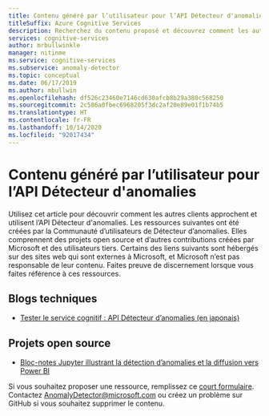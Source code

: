 ```yaml
---
title: Contenu généré par l’utilisateur pour l’API Détecteur d'anomalies
titleSuffix: Azure Cognitive Services
description: Recherchez du contenu proposé et découvrez comment les autres personnes approchent et utilisent l’API Détecteur d'anomalies.
services: cognitive-services
author: mrbullwinkle
manager: nitinme
ms.service: cognitive-services
ms.subservice: anomaly-detector
ms.topic: conceptual
ms.date: 06/17/2019
ms.author: mbullwin
ms.openlocfilehash: df526c23460e7146cd630afcb8b29a380c568250
ms.sourcegitcommit: 2c586a0fbec6968205f3dc2af20e89e01f1b74b5
ms.translationtype: HT
ms.contentlocale: fr-FR
ms.lasthandoff: 10/14/2020
ms.locfileid: "92017434"
---
```

# <a name="featured-user-generated-content-for-the-anomaly-detector-api"></a>Contenu généré par l’utilisateur pour l’API Détecteur d'anomalies

Utilisez cet article pour découvrir comment les autres clients approchent et utilisent l’API Détecteur d'anomalies. Les ressources suivantes ont été créées par la Communauté d’utilisateurs de Détecteur d’anomalies. Elles comprennent des projets open source et d’autres contributions créées par Microsoft et des utilisateurs tiers. Certains des liens suivants sont hébergés sur des sites web qui sont externes à Microsoft, et Microsoft n’est pas responsable de leur contenu. Faites preuve de discernement lorsque vous faites référence à ces ressources.

## <a name="technical-blogs"></a>Blogs techniques

* [Tester le service cognitif : API Détecteur d’anomalies (en japonais)](https://azure-recipe.kc-cloud.jp/2019/04/cognitive-service-anomaly-detector-api/)

## <a name="open-source-projects"></a>Projets open source

* [Bloc-notes Jupyter illustrant la détection d’anomalies et la diffusion vers Power BI](https://github.com/marvinbuss/MS-AnomalyFinder)

Si vous souhaitez proposer une ressource, remplissez ce [court formulaire](https://forms.office.com/Pages/ResponsePage.aspx?id=v4j5cvGGr0GRqy180BHbRxSkyhztUNZCtaivu8nmhd1UMENTMEJWTkRORkRGQUtGQzlWQ1dSV1JLTS4u).
Contactez AnomalyDetector@microsoft.com ou créez un problème sur GitHub si vous souhaitez supprimer le contenu.
